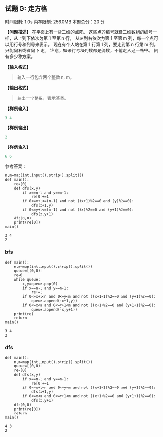 ## 试题 G: 走方格

时间限制: 1.0s 内存限制: 256.0MB 本题总分：20 分

**【问题描述】**
在平面上有一些二维的点阵。
这些点的编号就像二维数组的编号一样，从上到下依次为第 1 至第 n 行，
从左到右依次为第 1 至第 m 列，每一个点可以用行号和列号来表示。
现在有个人站在第 1 行第 1 列，要走到第 n 行第 m 列。只能向右或者向下
走。
注意，如果行号和列数都是偶数，不能走入这一格中。
问有多少种方案。

**【输入格式】**

> 输入一行包含两个整数 n, m。

**【输出格式】**

> 输出一个整数，表示答案。

**【样例输入】**

```python
3 4
```

**【样例输出】**

```python
2
```

**【样例输入】**

```python
6 6
```

参考答案：


```
n,m=map(int,input().strip().split())
def main():
    re=[0]
    def dfs(x,y):
        if x==n-1 and y==m-1:
            re[0]+=1
        if 0<=x+1<=(n-1) and not ((x+1)%2==0 and (y)%2==0):
            dfs(x+1,y)
        if 0<=y+1<=(m-1) and not ((x)%2==0 and (y+1)%2==0):
            dfs(x,y+1)
    dfs(0,0)
    print(re[0])
main()
```

    3 4
    2


### bfs


```
def main():
    n,m=map(int,input().strip().split())
    queue=[(0,0)]
    re=0
    while queue:
        x,y=queue.pop(0)
        if x==n-1 and y==m-1:
            re+=1
        if 0<=x+1<n and 0<=y<m and not ((x+1+1)%2==0 and (y+1)%2==0):
            queue.append((x+1,y))
        if 0<=x<n and 0<=y+1<m and not ((x+1)%2==0 and (y+1+1)%2==0):
            queue.append((x,y+1))
    print(re)
    return 
main()
```

    3 4
    2


### dfs


```
def main():
    n,m=map(int,input().strip().split())
    queue=[(0,0)]
    re=[0]
    def dfs(x,y):
        if x==n-1 and y==m-1:
            re[0]+=1
        if 0<=x+1<n and 0<=y<m and not ((x+1+1)%2==0 and (y+1)%2==0):
            dfs(x+1,y)
        if 0<=x<n and 0<=y+1<m and not ((x+1)%2==0 and (y+1+1)%2==0):
            dfs(x,y+1)
    dfs(0,0)
    print(re[0])
    return 
main()
```

    4 3
    2
